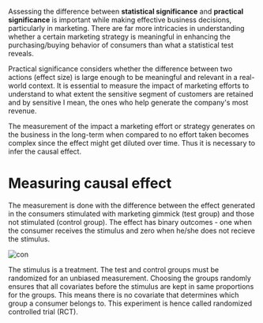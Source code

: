 
Assessing the difference between **statistical significance** and **practical significance** is important while making effective business decisions, 
particularly in marketing. There are far more intricacies in understanding whether a certain marketing strategy is meaningful in enhancing the purchasing/buying behavior 
of consumers than what a statistical test reveals.

Practical significance considers whether the difference between two actions (effect size) is large enough to be meaningful and relevant in a real-world context. It is essential to measure the impact of marketing efforts to understand to what extent the sensitive segment of customers are retained and 
by sensitive I mean, the ones who help generate the company's most revenue. 

The measurement of the impact a marketing effort or strategy generates on the business in the long-term when compared to no effort taken becomes complex 
since the effect might get diluted over time. Thus it is necessary to infer the causal effect. 

# Measuring causal effect

The measurement is done with the difference between the effect generated in the consumers stimulated with marketing gimmick (test group) and those not stimulated (control group). The effect has binary outcomes - one when the consumer receives the stimulus and zero when he/she does not recieve the stimulus.

![con](https://github.com/user-attachments/assets/6f912344-3efd-4c6c-9e46-8aa7c9e6d864)


The stimulus is a treatment. The test and control groups must be randomized for an unbiased measurement. Choosing the groups randomly ensures that all covariates before the stimulus are kept in same proportions for the groups. This means there is no covariate that determines which group a consumer belongs to. This experiment is hence called randomized controlled trial (RCT).
